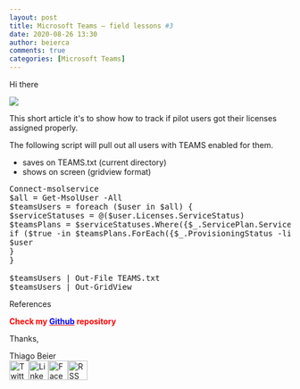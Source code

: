 ```yaml
---
layout: post
title: Microsoft Teams – field lessons #3
date: 2020-08-26 13:30
author: beierca
comments: true
categories: [Microsoft Teams]
---
```

<p><!-- wp:paragraph --></p><p>Hi there</p><p><img class=" aligncenter" style="max-width:100%;" src="https://thiagobeierblog.blob.core.windows.net/posts/o365/teams/teams.jpg" /></p><p>This short article it's to show how to track if pilot users got their licenses assigned properly.</p><p>The following script will pull out all users with TEAMS enabled for them.</p><ul><li>saves on TEAMS.txt (current directory)</li><li>shows on screen (gridview format)</li></ul><pre>Connect-msolservice<br />$all = Get-MsolUser -All<br />$teamsUsers = foreach ($user in $all) {<br />$serviceStatuses = @($user.Licenses.ServiceStatus)<br />$teamsPlans = $serviceStatuses.Where({$_.ServicePlan.ServiceName -clike "*TEAMS*"})<br />if ($true -in $teamsPlans.ForEach({$_.ProvisioningStatus -like "*Success*"})) {<br />$user<br />}<br />}<br /><br />$teamsUsers | Out-File TEAMS.txt<br />$teamsUsers | Out-GridView</pre><p>References</p><p><strong><span style="color:#ff0000;">Check my <a style="color:#ff0000;" href="https://github.com/thiagobeier/scripts/blob/master/README.md"><span style="color:#0000ff;">Github</span></a> repository</span></strong></p><p><!-- /wp:paragraph -->

<!-- wp:paragraph --></p><p>Thanks,</p><p><!-- /wp:paragraph -->

<!-- wp:paragraph --></p><p>Thiago Beier<br /><a href="https://twitter.com/thiagobeier"><img title="Twitter" src="https://socialmediawidgets.files.wordpress.com/2014/03/twitter1.png" alt="Twitter" width="35" height="35" /></a><a href="https://www.linkedin.com/in/tbeier/"><img title="LinkedIn" src="https://socialmediawidgets.files.wordpress.com/2014/03/linkedin1.png" alt="LinkedIn" width="35" height="35" /></a><a href="https://www.facebook.com/TheBeier/"><img title="Facebook" src="https://socialmediawidgets.files.wordpress.com/2014/03/facebook1.png" alt="Facebook" width="35" height="35" /></a><a href="https://thiagobeier.wordpress.com/feed/"><img title="RSS" src="https://socialmediawidgets.files.wordpress.com/2014/03/rss1.png" alt="RSS" width="35" height="35" /></a></p><p><!-- /wp:paragraph --></p>
